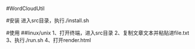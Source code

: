 #WordCloudUtil

#安装
进入src目录，执行./install.sh

#使用
##linux/unix
1、打开终端，进入src目录
2、复制文章文本并粘贴进file.txt
3、执行./run.sh
4、打开render.html